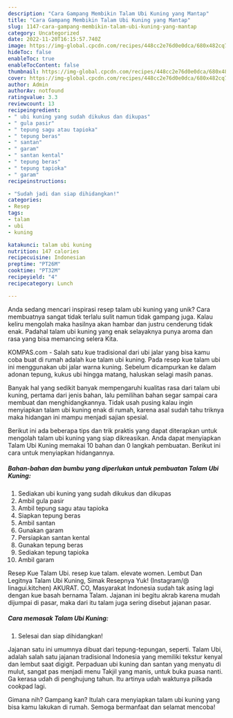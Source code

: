 ```yaml
---
description: "Cara Gampang Membikin Talam Ubi Kuning yang Mantap"
title: "Cara Gampang Membikin Talam Ubi Kuning yang Mantap"
slug: 1147-cara-gampang-membikin-talam-ubi-kuning-yang-mantap
category: Uncategorized
date: 2022-11-20T16:15:57.740Z
image: https://img-global.cpcdn.com/recipes/448cc2e76d0e0dca/680x482cq70/talam-ubi-kuning-foto-resep-utama.jpg
hideToc: false
enableToc: true
enableTocContent: false
thumbnail: https://img-global.cpcdn.com/recipes/448cc2e76d0e0dca/680x482cq70/talam-ubi-kuning-foto-resep-utama.jpg
cover: https://img-global.cpcdn.com/recipes/448cc2e76d0e0dca/680x482cq70/talam-ubi-kuning-foto-resep-utama.jpg
author: Admin
authorAv: notfound
ratingvalue: 3.3
reviewcount: 13
recipeingredient:
- " ubi kuning yang sudah dikukus dan dikupas"
- " gula pasir"
- " tepung sagu atau tapioka"
- " tepung beras"
- " santan"
- " garam"
- " santan kental"
- " tepung beras"
- " tepung tapioka"
- " garam"
recipeinstructions:

- "Sudah jadi dan siap dihidangkan!"
categories:
- Resep
tags:
- talam
- ubi
- kuning

katakunci: talam ubi kuning 
nutrition: 147 calories
recipecuisine: Indonesian
preptime: "PT26M"
cooktime: "PT32M"
recipeyield: "4"
recipecategory: Lunch

---
```





Anda sedang mencari inspirasi resep talam ubi kuning yang unik? Cara membuatnya sangat tidak terlalu sulit namun tidak gampang juga. Kalau keliru mengolah maka hasilnya akan hambar dan justru cenderung tidak enak. Padahal talam ubi kuning yang enak selayaknya punya aroma dan rasa yang bisa memancing selera Kita.





KOMPAS.com - Salah satu kue tradisional dari ubi jalar yang bisa kamu coba buat di rumah adalah kue talam ubi kuning. Pada resep kue talam ubi ini menggunakan ubi jalar warna kuning. Sebelum dicampurkan ke dalam adonan tepung, kukus ubi hingga matang, haluskan selagi masih panas.

Banyak hal yang sedikit banyak mempengaruhi kualitas rasa dari talam ubi kuning, pertama dari jenis bahan, lalu pemilihan bahan segar sampai cara membuat dan menghidangkannya. Tidak usah pusing kalau ingin menyiapkan talam ubi kuning enak di rumah, karena asal sudah tahu triknya maka hidangan ini mampu menjadi sajian spesial.






Berikut ini ada beberapa tips dan trik praktis yang dapat diterapkan untuk mengolah talam ubi kuning yang siap dikreasikan. Anda dapat menyiapkan Talam Ubi Kuning memakai 10 bahan dan 0 langkah pembuatan. Berikut ini cara untuk menyiapkan hidangannya.

<!--inarticleads1-->

##### Bahan-bahan dan bumbu yang diperlukan untuk pembuatan Talam Ubi Kuning:

1. Sediakan  ubi kuning yang sudah dikukus dan dikupas
1. Ambil  gula pasir
1. Ambil  tepung sagu atau tapioka
1. Siapkan  tepung beras
1. Ambil  santan
1. Gunakan  garam
1. Persiapkan  santan kental
1. Gunakan  tepung beras
1. Sediakan  tepung tapioka
1. Ambil  garam


Resep Kue Talam Ubi. resep kue talam. elevate women. Lembut Dan Legitnya Talam Ubi Kuning, Simak Resepnya Yuk! (Instagram/@ linagui.kitchen) AKURAT. CO, Masyarakat Indonesia sudah tak asing lagi dengan kue basah bernama Talam. Jajanan ini begitu akrab karena mudah dijumpai di pasar, maka dari itu talam juga sering disebut jajanan pasar. 

<!--inarticleads2-->

##### Cara memasak Talam Ubi Kuning:


1. Selesai dan siap dihidangkan!

Jajanan satu ini umumnya dibuat dari tepung-tepungan, seperti. Talam Ubi, adalah salah satu jajanan tradisional Indonesia yang memiliki tekstur kenyal dan lembut saat digigit. Perpaduan ubi kuning dan santan yang menyatu di mulut, sangat pas menjadi menu Takjil yang manis, untuk buka puasa nanti. Ga kerasa udah di penghujung tahun. Itu artinya udah waktunya pilkada cookpad lagi. 

Gimana nih? Gampang kan? Itulah cara menyiapkan talam ubi kuning yang bisa kamu lakukan di rumah. Semoga bermanfaat dan selamat mencoba!
